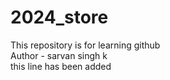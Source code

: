 # 2024_store
This repository is for learning github  <br>
Author - sarvan singh k <br>
this line has been added

